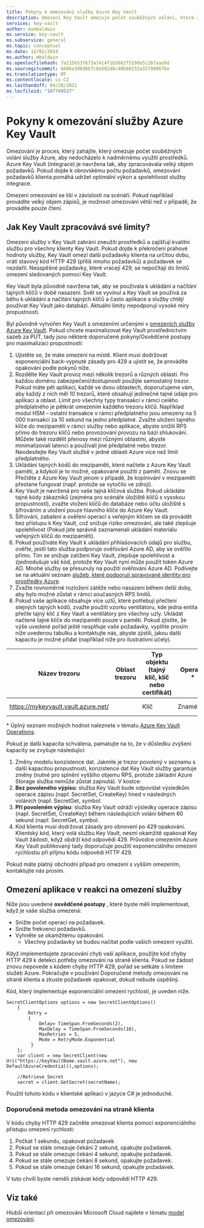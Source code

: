 ```yaml
---
title: Pokyny k omezování služby Azure Key Vault
description: Omezení Key Vault omezuje počet souběžných volání, která zabraňují nadměrnému využití prostředků.
services: key-vault
author: msmbaldwin
ms.service: key-vault
ms.subservice: general
ms.topic: conceptual
ms.date: 12/02/2019
ms.author: mbaldwin
ms.openlocfilehash: 7a215b53f673a7414f1b3662f519de5c26faaa9d
ms.sourcegitcommit: 6686a3d8d8b7c8a582d6c40b60232a33798067be
ms.translationtype: MT
ms.contentlocale: cs-CZ
ms.lasthandoff: 04/20/2021
ms.locfileid: "107749527"
---
```

# <a name="azure-key-vault-throttling-guidance"></a>Pokyny k omezování služby Azure Key Vault

Omezování je proces, který zahájíte, který omezuje počet souběžných volání služby Azure, aby nedocházelo k nadměrnému využití prostředků. Azure Key Vault (integrace) je navržena tak, aby zpracovávala velký objem požadavků. Pokud dojde k obrovskému počtu požadavků, omezování požadavků klienta pomáhá udržet optimální výkon a spolehlivost služby integrace.

Omezení omezování se liší v závislosti na scénáři. Pokud například provádíte velký objem zápisů, je možnost omezování větší než v případě, že provádíte pouze čtení.

## <a name="how-does-key-vault-handle-its-limits"></a>Jak Key Vault zpracovává své limity?

Omezení služby v Key Vault zabrání zneužití prostředků a zajišťují kvalitní službu pro všechny klienty Key Vault. Pokud dojde k překročení prahové hodnoty služby, Key Vault omezí další požadavky klienta na určitou dobu, vrátí stavový kód HTTP 429 (příliš mnoho požadavků) a požadavek se nezdařil. Neúspěšné požadavky, které vracejí 429, se nepočítají do limitů omezení sledovaných pomocí Key Vault. 

Key Vault byla původně navržena tak, aby se používala k ukládání a načítání tajných klíčů v době nasazení.  Svět se vyvinul a Key Vault se používá za běhu k ukládání a načítání tajných klíčů a často aplikace a služby chtějí používat Key Vault jako databázi.  Aktuální limity nepodporují vysoké míry propustnosti.

Byl původně vytvořen Key Vault s omezeními určenými v [omezeních služby Azure Key Vault](service-limits.md).  Pokud chcete maximalizovat Key Vault prostřednictvím sazeb za PUT, tady jsou některé doporučené pokyny/Osvědčené postupy pro maximalizaci propustnosti:
1. Ujistěte se, že máte omezení na místě.  Klient musí dodržovat exponenciální back-vypnuté zásady pro 429 a ujistit se, že provádíte opakování podle pokynů níže.
1. Rozdělte Key Vault provoz mezi několik trezorů a různých oblastí.   Pro každou doménu zabezpečení/dostupnosti použijte samostatný trezor.   Pokud máte pět aplikací, každé ve dvou oblastech, doporučujeme vám, aby každý z nich měl 10 trezorů, které obsahují jedinečné tajné údaje pro aplikaci a oblast.  Limit pro všechny typy transakcí v rámci celého předplatného je pětkrát omezením každého trezoru klíčů. Například modul HSM – ostatní transakce v rámci předplatného jsou omezeny na 5 000 transakcí za 10 sekund na jedno předplatné. Zvažte uložení tajného klíče do mezipaměti v rámci služby nebo aplikace, abyste snížili RPS přímo do trezoru klíčů nebo provozování provozu na bázi shlukování.  Můžete také rozdělit přenosy mezi různými oblastmi, abyste minimalizovali latenci a používali jiné předplatné nebo trezor.  Neodesílejte Key Vault službě v jedné oblasti Azure více než limit předplatného.
1. Ukládání tajných kódů do mezipaměti, které načtete z Azure Key Vault paměti, a kdykoli je to možné, opakované použití z paměti.  Znovu se Přečtěte z Azure Key Vault jenom v případě, že kopírování v mezipaměti přestane fungovat (např. protože se vytočilo ve zdroji). 
1. Key Vault je navržená pro vaše tajná klíčová služba.   Pokud ukládáte tajné kódy zákazníků (zejména pro scénáře úložiště klíčů s vysokou propustností), zvažte vložení klíčů do databáze nebo účtu úložiště s šifrováním a uložení pouze hlavního klíče do Azure Key Vault.
1. Šifrování, zabalení a ověření operací s veřejným klíčem se dá provádět bez přístupu k Key Vault, což snižuje riziko omezování, ale také zlepšuje spolehlivost (Pokud jste správně zaznamenali ukládání materiálu veřejných klíčů do mezipaměti).
1. Pokud používáte Key Vault k ukládání přihlašovacích údajů pro službu, ověřte, jestli tato služba podporuje ověřování Azure AD, aby se ověřilo přímo. Tím se snižuje zatížení Key Vault, zlepšuje spolehlivost a zjednodušuje váš kód, protože Key Vault nyní může použít token Azure AD.  Mnohé služby se přesunuly na použití ověřování Azure AD.  Podívejte se na aktuální seznam [služeb, které podporují spravované identity pro prostředky Azure](../../active-directory/managed-identities-azure-resources/services-support-managed-identities.md#azure-services-that-support-managed-identities-for-azure-resources).
1. Zvažte rovnoměrné rozložení zátěže nebo nasazení během delší doby, aby bylo možné zůstat v rámci současných RPS limitů.
1. Pokud vaše aplikace obsahuje více uzlů, které potřebují přečtení stejných tajných kódů, zvažte použití vzorku ventilátoru, kde jedna entita přečte tajný klíč z Key Vault a ventilátory pro všechny uzly.   Ukládat načtené tajné klíče do mezipaměti pouze v paměti.
Pokud zjistíte, že výše uvedené pořád ještě nesplňuje vaše požadavky, vyplňte prosím níže uvedenou tabulku a kontaktujte nás, abyste zjistili, jakou další kapacitu je možné přidat (například níže pro ilustrativní účely).

| Název trezoru | Oblast trezoru | Typ objektu (tajný klíč, klíč nebo certifikát) | Operace * | Typ klíče | Délka klíče nebo křivka | Klíč HSM?| Je potřeba RPS stabilního stavu. | Požadovaná špička RPS |
|--|--|--|--|--|--|--|--|--|
| https://mykeyvault.vault.azure.net/ | | Klíč | Znaménko | EC | P-256 | No | 200 | 1000 |

\* Úplný seznam možných hodnot naleznete v tématu [Azure Key Vault Operations](/rest/api/keyvault/key-operations).

Pokud je další kapacita schválena, pamatujte na to, že v důsledku zvýšení kapacity se zvyšuje následující:
1. Změny modelu konzistence dat. Jakmile je trezor povolený v seznamu s další kapacitou propustnosti, konzistence dat Key Vault služby garantuje změny (nutné pro splnění vyššího objemu RPS, protože základní Azure Storage služba nemůže zůstat zapnutá).  V kostce:
  1. **Bez povoleného výpisu**: služba Key Vault bude odpovídat výsledkům operace zápisu (např. SecretSet, CreateKey) hned v následných voláních (např. SecretGet, symbol.
  1. **Při povoleném výpisu**: služba Key Vault odráží výsledky operace zápisu (např. SecretSet, CreateKey) během následujících volání během 60 sekund (např. SecretGet, symbol.
1. Kód klienta musí dodržovat zásady pro obnovení po 429 opakování. Klientský kód, který volá službu Key Vault, nesmí okamžitě opakovat Key Vault žádosti, když obdrží kód odpovědi 429.  Průvodce omezením Azure Key Vault publikovaný tady doporučuje použití exponenciálního omezení rychlostiu při příjmu kódu odpovědi HTTP 429.

Pokud máte platný obchodní případ pro omezení s vyšším omezením, kontaktujte nás prosím.

## <a name="how-to-throttle-your-app-in-response-to-service-limits"></a>Omezení aplikace v reakci na omezení služby

Níže jsou uvedené **osvědčené postupy** , které byste měli implementovat, když je vaše služba omezená:
- Snižte počet operací na požadavek.
- Snižte frekvenci požadavků.
- Vyhněte se okamžitému opakování. 
    - Všechny požadavky se budou načítat podle vašich omezení využití.

Když implementujete zpracování chyb vaší aplikace, použijte kód chyby HTTP 429 k detekci potřeby omezování na straně klienta. Pokud se žádost znovu nepovede s kódem chyby HTTP 429, pořád se setkáte s limitem služeb Azure. Pokračujte v používání Doporučené metody omezování na straně klienta a zkuste požadavek opakovat, dokud nebude úspěšný.

Kód, který implementuje exponenciální omezení rychlosti, je uveden níže. 
```
SecretClientOptions options = new SecretClientOptions()
    {
        Retry =
        {
            Delay= TimeSpan.FromSeconds(2),
            MaxDelay = TimeSpan.FromSeconds(16),
            MaxRetries = 5,
            Mode = RetryMode.Exponential
         }
    };
    var client = new SecretClient(new Uri("https://keyVaultName.vault.azure.net"), new DefaultAzureCredential(),options);
                                 
    //Retrieve Secret
    secret = client.GetSecret(secretName);
```


Použití tohoto kódu v klientské aplikaci v jazyce C# je jednoduché. 

### <a name="recommended-client-side-throttling-method"></a>Doporučená metoda omezování na straně klienta

V kódu chyby HTTP 429 začněte omezovat klienta pomocí exponenciálního přístupu omezení rychlosti:

1. Počkat 1 sekundu, opakovat požadavek
2. Pokud se stále omezuje čekání 2 sekund, opakujte požadavek.
3. Pokud se stále omezuje čekání 4 sekund, opakujte požadavek.
4. Pokud se stále omezuje čekání 8 sekund, opakujte požadavek.
5. Pokud se stále omezuje čekání 16 sekund, opakujte požadavek.

V tuto chvíli byste neměli získávat kódy odpovědí HTTP 429.

## <a name="see-also"></a>Viz také

Hlubší orientaci při omezování Microsoft Cloud najdete v tématu [model omezování](/azure/architecture/patterns/throttling).
